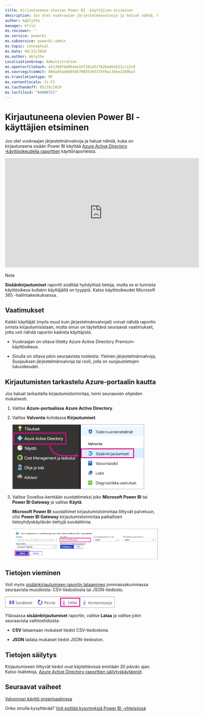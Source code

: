 ```yaml
---
title: Kirjautuneena olevien Power BI -käyttäjien etsiminen
description: Jos olet vuokraajan järjestelmänvalvoja ja haluat nähdä, kuka on kirjautuneena sisään Power BI, voit käyttää Azure Active Directory ‑käyttöoikeudella raportit käyttöraporteista.
author: mgblythe
manager: kfile
ms.reviewer: ''
ms.service: powerbi
ms.subservice: powerbi-admin
ms.topic: conceptual
ms.date: 04/23/2019
ms.author: mblythe
LocalizationGroup: Administration
ms.openlocfilehash: e513607dd89aee15f10145cf62bd461621cc12c0
ms.sourcegitcommit: 60dad5aa0d85db790553e537bf8ac34ee3289ba3
ms.translationtype: MT
ms.contentlocale: fi-FI
ms.lasthandoff: 05/29/2019
ms.locfileid: "64906721"
---
```

# <a name="find-power-bi-users-that-have-signed-in"></a>Kirjautuneena olevien Power BI -käyttäjien etsiminen

Jos olet vuokraajan järjestelmänvalvoja ja haluat nähdä, kuka on kirjautuneena sisään Power BI käyttää [Azure Active Directory ‑käyttöoikeudella raporttien](/azure/active-directory/reports-monitoring/concept-sign-ins) käyttöraporteista.

<iframe width="640" height="360" src="https://www.youtube.com/embed/1AVgh9w9VM8?showinfo=0" frameborder="0" allowfullscreen></iframe>

> [!NOTE]
> **Sisäänkirjautumiset** raportti sisältää hyödyllisiä tietoja, mutta se ei tunnista käyttöoikeus kullakin käyttäjällä on tyyppiä. Katso käyttöoikeudet Microsoft 365 -hallintakeskuksessa.

## <a name="requirements"></a>Vaatimukset

Kaikki käyttäjät (myös muut kuin järjestelmänvalvojat) voivat nähdä raportin omista kirjautumisistaan, mutta sinun on täytettävä seuraavat vaatimukset, jotta voit nähdä raportin kaikista käyttäjistä.

* Vuokraajan on oltava liitetty Azure Active Directory Premium-käyttöoikeus.

* Sinulla on oltava jokin seuraavista rooleista: Yleinen järjestelmänvalvoja, Suojauksen järjestelmänvalvoja tai rooli, jolla on suojaustietojen lukuoikeudet.

## <a name="use-the-azure-portal-to-view-sign-ins"></a>Kirjautumisten tarkastelu Azure-portaalin kautta

Jos haluat tarkastella kirjautumistoimintaa, toimi seuraavien ohjeiden mukaisesti.

1. Valitse **Azure-portaalissa** **Azure Active Directory**.

1. Valitse **Valvonta**-kohdassa **Kirjautumiset**.
   
    ![Näyttökuva Azure-Käyttöliittymän korostettuna Azure Active Directory- ja sisäänkirjautumiset asetuksiin.](media/service-admin-access-usage/azure-portal-sign-ins.png)

1. Valitse Sovellus-kenttään suodattimeksi joko **Microsoft Power BI** tai **Power BI Gateway** ja valitse **Käytä**.

    **Microsoft Power BI** suodattimet kirjautumistoimintaa liittyvät palveluun, olisi **Power BI Gateway** kirjautumistoimintaa paikallisen tietoyhdyskäytävän tiettyjä suodattimia.
   
    ![Näyttökuva sisäänkirjautumiset suodattimen korostettuna sovellukset-kentän.](media/service-admin-access-usage/sign-in-filter.png)

## <a name="export-the-data"></a>Tietojen vieminen

Voit myös [sisäänkirjautumisen raportin lataaminen](/azure/active-directory/reports-monitoring/quickstart-download-sign-in-report) jommassakummassa seuraavista muodoista: CSV-tiedostosta tai JSON-tiedosto.

![Näyttökuva Lataa-painiketta.](media/service-admin-access-usage/download-sign-in-data-csv.png)

Yläosassa **sisäänkirjautumiset** raportin, valitse **Lataa** ja valitse jokin seuraavista vaihtoehdoista:

* **CSV** lataamaan mukaiset tiedot CSV-tiedostona.

* **JSON** ladata mukaiset tiedot JSON-tiedoston.

## <a name="data-retention"></a>Tietojen säilytys

Kirjautumiseen liittyvät tiedot ovat käytettävissä enintään 30 päivän ajan. Katso lisätietoja, [Azure Active Directory-raporttien säilytyskäytännöt](/azure/active-directory/reports-monitoring/reference-reports-data-retention).

## <a name="next-steps"></a>Seuraavat vaiheet

[Valvonnan käyttö organisaatiossa](service-admin-auditing.md)

Onko sinulla kysyttävää? [Voit esittää kysymyksiä Power BI -yhteisössä](https://community.powerbi.com/)